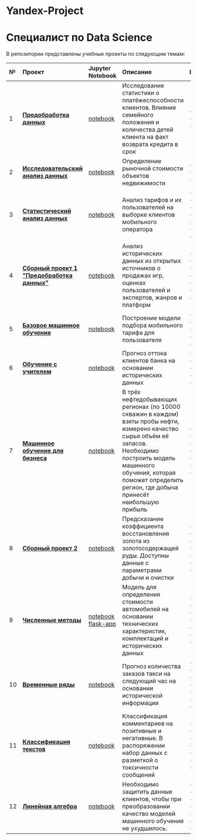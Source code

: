 # Yandex-Project
# Специалист по Data Science

В репозитории представлены учебные проекты по следующим темам:

| № | **Проект** | **Jupyter Notebook** | **Описание** | **Инструменты** |  
|:--|:-----------|:---------------------|:-------------|:----------------|  
| 1 | [**Предобработка данных**](https://github.com/MisterBartender/Yandex-Project/tree/main/Yandex-Project/Borrower-Reliability-Study) | [notebook](https://github.com/MisterBartender/Yandex-Project/blob/main/Yandex-Project/Borrower-Reliability-Study/Borrower-Reliability-Study.ipynb) | Исследование статистики о платёжеспособности клиентов. Влияние семейного положения и количества детей клиента на факт возврата кредита в срок | - python<br>- pandas<br>- pymystem3 |
| 2 | [**Исследовательский анализ данных**](https://github.com/MisterBartender/Yandex-Project/tree/main/Yandex-Project/Research-of-advertisements-for-the-sale-of-apartments) | [notebook](https://github.com/MisterBartender/Yandex-Project/blob/main/Yandex-Project/Research-of-advertisements-for-the-sale-of-apartments/Research-of-advertisements-for-the-sale-of-apartments.ipynb) | Определение рыночной стоимости объектов недвижимости | - python<br>- pandas<br>- matplotlib |  
| 3 | [**Статистический анализ данных**](https://github.com/MisterBartender/Yandex-Project/tree/main/Yandex-Project/Determination-of-a-prospective-tariff-for-a-telecom-company) | [notebook](https://github.com/MisterBartender/Yandex-Project/blob/main/Yandex-Project/Determination-of-a-prospective-tariff-for-a-telecom-company/Determination-of-a-prospective-tariff-for-a-telecom-company.ipynb) | Анализ тарифов и их пользователей на выборке клиентов мобильного оператора | - python<br>- pandas<br>- scipy<br>- math<br>- matplotlib<br>- seaborn<br>- plotly |  
| 4 | [**Сборный проект 1 "Предобработка данных"**](https://github.com/MisterBartender/Yandex-Project/tree/main/Yandex-Project/Determining-the-Success-of-a-Game) | [notebook](https://github.com/MisterBartender/Yandex-Project/blob/main/Yandex-Project/Determining-the-Success-of-a-Game/Determining-the-Success-of-a-Game.ipynb) | Анализ исторических данных из открытых источников о продажах игр, оценках пользователей и экспертов, жанров и платформ | - python<br>- pandas<br>- scipy<br>- math<br>- matplotlib<br>- seaborn<br>- plotly |  
| 5 | [**Базовое машинное обучение**](https://github.com/MisterBartender/Yandex-Project/tree/main/Yandex-Project/Tariff-recommendation) | [notebook](https://github.com/MisterBartender/Yandex-Project/blob/main/Yandex-Project/Tariff-recommendation/Tariff-recommendation.ipynb) | Построение модели подбора мобильного тарифа для пользователя | - python<br>- pandas<br>- sklearn<br>- matplotlib<br>- seaborn |  
| 6 | [**Обучение с учителем**](https://github.com/MisterBartender/Yandex-Project/tree/main/Yandex-Project/Customer-churn) | [notebook](https://github.com/MisterBartender/Yandex-Project/blob/main/Yandex-Project/Customer-churn/Customer-churn.ipynb) | Прогноз оттока клиентов банка на основании исторических данных | - python<br>- pandas<br>- sklearn<br>- matplotlib<br>- seaborn |  
| 7 | [**Машинное обучение для бизнеса**](https://github.com/MisterBartender/Yandex-Project/tree/main/Yandex-Project/Choosing-a-location-for-a-well) | [notebook](https://github.com/MisterBartender/Yandex-Project/blob/main/Yandex-Project/Choosing-a-location-for-a-well/Choosing-a-location-for-a-well.ipynb) | В трёх нефтедобывающих регионах (по 10000 скважин в каждом) взяты пробы нефти, измерено качество сырья объём её запасов. Необходимо построить модель машинного обучения, которая поможет определить регион, где добыча принесёт наибольшую прибыль | - python<br>- pandas<br>- numpy<br>- sklearn<br>- scipy<br>- matplotlib<br>- seaborn |  
| 8 | [**Сборный проект 2**](https://github.com/MisterBartender/Yandex-Project/tree/main/Yandex-Project/Recovery-of-gold-from-ore) | [notebook](https://github.com/MisterBartender/Yandex-Project/blob/main/Yandex-Project/Recovery-of-gold-from-ore/Recovery-of-gold-from-ore.ipynb) | Предсказание коэффициента восстановления золота из золотосодержащей руды. Доступны данные с параметрами добычи и очистки | - python<br>- pandas<br>- numpy<br>- sklearn<br>- scipy<br>- matplotlib<br>- seaborn |  
| 9 | [**Численные методы**](https://github.com/MisterBartender/Yandex-Project/tree/main/Yandex-Project/Determining-the-cost-of-cars) | [notebook](https://github.com/MisterBartender/Yandex-Project/blob/main/Yandex-Project/Determining-the-cost-of-cars/Determining-the-cost-of-cars.ipynb)<br>[flask-app](https://car-price-demo.herokuapp.com/) | Модель для определения стоимости автомобилей на основании технических характеристик, комплектаций и исторических данных | - python<br>- pandas<br>- sklearn<br>- lightgbm<br>- matplotlib<br>- seaborn<br>- flask |  
| 10 | [**Временные ряды**](https://github.com/MisterBartender/Yandex-Project/tree/main/Yandex-Project/Forecasting-taxi-orders) | [notebook](https://github.com/MisterBartender/Yandex-Project/blob/main/Yandex-Project/Forecasting-taxi-orders/Forecasting-taxi-orders.ipynb) | Прогноз количества заказов такси на следующий час на основании исторической информации | - python<br>- pandas<br>- numpy<br>- sklearn<br>- statsmodels<br>- matplotlib<br>- seaborn |  
| 11 | [**Классификация текстов**](https://github.com/MisterBartender/Yandex-Project/tree/main/Yandex-Project/Project-for-Wikishop) | [notebook](https://github.com/MisterBartender/Yandex-Project/blob/main/Yandex-Project/Project-for-Wikishop/Project-for-Wikishop.ipynb) | Классификация комментариев на позитивные и негативные. В распоряжении набор данных с разметкой о токсичности сообщений | - python<br>- pandas<br>- numpy<br>- sklearn<br>- nltk<br>- matplotlib<br>- seaborn |  
| 12 | [**Линейная алгебра**](https://github.com/MisterBartender/Yandex-Project/tree/main/Yandex-Project/Protection-of-personal-data-of-clients) | [notebook](https://github.com/MisterBartender/Yandex-Project/blob/main/Yandex-Project/Protection-of-personal-data-of-clients/Protection-of-personal-data-of-clients.ipynb) | Необходимо защитить данные клиентов, чтобы при преобразовании качество моделей машинного обучения не ухудшилось. | - python<br>- pandas<br>- numpy<br>- sklearn<br>- matplotlib<br>- seaborn<br>- catboost  

